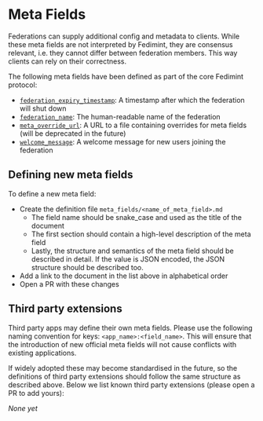 # Meta Fields

Federations can supply additional config and metadata to clients. While these meta fields are not interpreted by
Fedimint, they are consensus relevant, i.e. they cannot differ between federation members. This way clients can rely on
their correctness.

The following meta fields have been defined as part of the core Fedimint protocol:

* [`federation_expiry_timestamp`](federation_expiry_timestamp.md): A timestamp after which the federation will shut down
* [`federation_name`](federation_name.md): The human-readable name of the federation
* [`meta_override_url`](meta_override_url.md): A URL to a file containing overrides for meta fields (will be deprecated in the future)
* [`welcome_message`](welcome_message.md): A welcome message for new users joining the federation

## Defining new meta fields
To define a new meta field:

* Create the definition file `meta_fields/<name_of_meta_field>.md`
  * The field name should be snake_case and used as the title of the document
  * The first section should contain a high-level description of the meta field
  * Lastly, the structure and semantics of the meta field should be described in detail. If the value is JSON encoded,
    the JSON structure should be described too.
* Add a link to the document in the list above in alphabetical order
* Open a PR with these changes

## Third party extensions
Third party apps may define their own meta fields. Please use the following naming convention for keys:
`<app_name>:<field_name>`. This will ensure that the introduction of new official meta fields will not cause conflicts
with existing applications.

If widely adopted these may become standardised in the future, so the definitions of third party extensions should
follow the same structure as described above. Below we list known third party extensions (please open a PR to add
yours):

*None yet*
